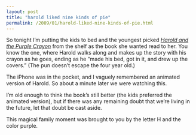 ```yaml
---
layout: post
title: "harold liked nine kinds of pie"
permalink: /2009/01/harold-liked-nine-kinds-of-pie.html
---
```


So tonight I’m putting the kids to bed and the youngest picked _[Harold and the Purple Crayon](http://www.amazon.com/exec/obidos/ASIN/0064430227/statingtheobviou)_ from the shelf as the book she wanted read to her. You know the one, where Harold walks along and makes up the story with his crayon as he goes, ending as he “made his bed, got in it, and drew up the covers.” (The pun doesn’t escape the four year old.)

The iPhone was in the pocket, and I vaguely remembered an animated version of Harold. So about a minute later we were watching this.

I’m old enough to think the book’s still better (the kids preferred the animated version), but if there was any remaining doubt that we’re living in the future, let that doubt be cast aside.

This magical family moment was brought to you by the letter H and the color purple.